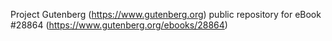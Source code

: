 Project Gutenberg (https://www.gutenberg.org) public repository for eBook #28864 (https://www.gutenberg.org/ebooks/28864)
